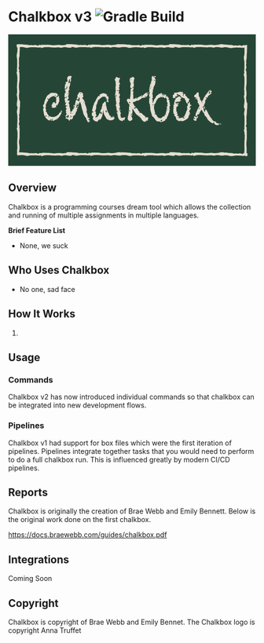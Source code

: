 # Chalkbox v3 ![Gradle Build](https://github.com/UQTools/chalkbox/workflows/Gradle%20Build/badge.svg)

<img src="https://github.com/BraeWebb/chalkbox/raw/master/resources/chalkbox.png" alt="Chalkbox Logo">

## Overview
Chalkbox is a programming courses dream tool which allows the collection and running of multiple assignments in multiple languages.

**Brief Feature List**

* None, we suck

## Who Uses Chalkbox

* No one, sad face

## How It Works

1. 

## Usage

### Commands

Chalkbox v2 has now introduced individual commands so that chalkbox can be
integrated into new development flows.


### Pipelines

Chalkbox v1 had support for box files which were the first iteration of 
pipelines. Pipelines integrate together tasks that you would need to perform 
to do a full chalkbox run. This is influenced greatly by modern CI/CD pipelines.

## Reports

Chalkbox is originally the creation of Brae Webb and Emily Bennett. Below is the
original work done on the first chalkbox.

https://docs.braewebb.com/guides/chalkbox.pdf

## Integrations

Coming Soon

## Copyright

Chalkbox is copyright of Brae Webb and Emily Bennet. The Chalkbox logo is copyright Anna Truffet
